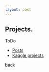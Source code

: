 ```yaml
---
layout: post
---
```


## Projects.

ToDo

<ul>
<li>
    <a href="#">Posts</a>
</li>
<li>
    <a href="#">Kaggle projects</a>
</li>
</ul>


[back](/)
